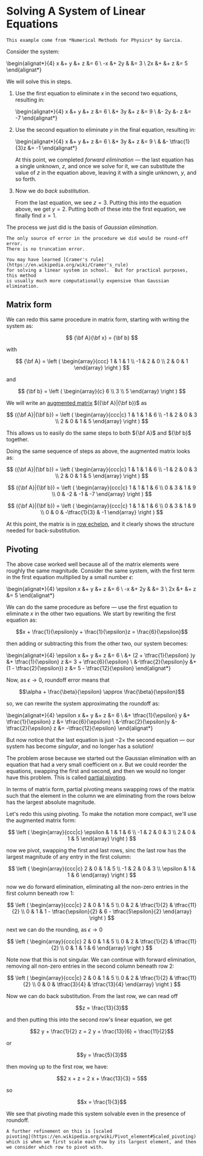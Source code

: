 Solving A System of Linear Equations
====================================

```{admonition} reference
This example come from *Numerical Methods for Physics* by Garcia.
```

Consider the system:

\begin{alignat*}{4}
 x &+ y    &+ z  &= 6 \\
-x &+ 2y   &     &= 3 \\
2x &+      &+ z  &= 5
\end{alignat*}

We will solve this in steps.

1. Use the first equation to eliminate $x$ in the second two equations, resulting in:

   \begin{alignat*}{4}
    x &+ y    &+ z  &= 6 \\
      &+ 3y   &+ z  &= 9 \\
      &- 2y   &- z  &= -7
   \end{alignat*}

2. Use the second equation to eliminate $y$ in the final equation, resulting in:

   \begin{alignat*}{4}
    x &+ y    &+ z  &= 6 \\
      &+ 3y   &+ z  &= 9 \\
      &       &- \tfrac{1}{3}z  &= -1
   \end{alignat*}

   At this point, we completed _forward elimination_ &mdash; the last
   equation has a single unknown, $z$, and once we solve for it, we
   can substitute the value of $z$ in the equation above, leaving it
   with a single unknown, $y$, and so forth.

3. Now we do _back substitution_.

   From the last equation, we see $z = 3$. Putting this into the
   equation above, we get $y = 2$.  Putting both of these into the
   first equation, we finally find $x = 1$.

The process we just did is the basis of _Gaussian elimination_.

```{note}
The only source of error in the procedure we did would be round-off error.
There is no truncation error.
```

```{note}
You may have learned [Cramer's rule](https://en.wikipedia.org/wiki/Cramer's_rule)
for solving a linear system in school.  But for practical purposes, this method
is usually much more computationally expensive than Gaussian elimination.
```


Matrix form
-----------

We can redo this same procedure in matrix form, starting with writing the system as:

$$
{\bf A}{\bf x} = {\bf b}
$$

with

$$
{\bf A} = \left ( \begin{array}{ccc}
                     1  &  1  &  1 \\
                    -1  &  2  &  0 \\
                     2  &  0  &  1 \end{array} \right )
$$

and

$$
{\bf b} = \left ( \begin{array}{c} 6 \\ 3 \\ 5 \end{array} \right )
$$

We will write an [augmented matrix](https://en.wikipedia.org/wiki/Augmented_matrix) $({\bf A}|{\bf b})$ as

$$
({\bf A}|{\bf b}) = \left ( \begin{array}{ccc|c}
                     1  &  1  &  1 & 6 \\
                    -1  &  2  &  0 & 3 \\
                     2  &  0  &  1 & 5 \end{array} \right )
$$

This allows us to easily do the same steps to both ${\bf A}$ and ${\bf b}$ together.

Doing the same sequence of steps as above, the augmented matrix looks as:


$$
({\bf A}|{\bf b}) = \left ( \begin{array}{ccc|c}
                     1  &  1  &  1 & 6 \\
                    -1  &  2  &  0 & 3 \\
                     2  &  0  &  1 & 5 \end{array} \right )
$$

$$
({\bf A}|{\bf b}) = \left ( \begin{array}{ccc|c}
                     1  &  1  &  1 & 6 \\
                     0  &  3  &  1 & 9 \\
                     0  & -2  & -1 & -7 \end{array} \right )
$$

$$
({\bf A}|{\bf b}) = \left ( \begin{array}{ccc|c}
                     1  &  1  &  1 & 6 \\
                     0  &  3  &  1 & 9 \\
                     0  &  0  &  -\tfrac{1}{3} & -1 \end{array} \right )
$$

At this point, the matrix is in [row echelon](https://en.wikipedia.org/wiki/Row_echelon_form), and it
clearly shows the structure needed for back-substitution.


Pivoting
--------

The above case worked well because all of the matrix elements were
roughly the same magnitude.  Consider the same system, with the first
term in the first equation multiplied by a small number $\epsilon$:

\begin{alignat*}{4}
 \epsilon x &+ y    &+ z  &= 6 \\
-x &+ 2y   &     &= 3 \\
2x &+      &+ z  &= 5
\end{alignat*}

We can do the same procedure as before &mdash; use the first equation to
eliminate $x$ in the other two equations.  We start by rewriting the first
equation as:

$$x + \frac{1}{\epsilon}y + \frac{1}{\epsilon}z = \frac{6}{\epsilon}$$

then adding or subtracting this from the other two, our system becomes:

\begin{alignat*}{4}
 \epsilon x &+ y                             &+ z                            &= 6 \\
            &+ (2 + \tfrac{1}{\epsilon} )y   &+  \tfrac{1}{\epsilon} z        &= 3 + \tfrac{6}{\epsilon} \\
            &-\tfrac{2}{\epsilon}y           &+ (1 - \tfrac{2}{\epsilon}) z  &= 5 - \tfrac{12}{\epsilon}
\end{alignat*}

Now, as $\epsilon \rightarrow 0$, roundoff error means that

$$\alpha + \frac{\beta}{\epsilon} \approx \frac{\beta}{\epsilon}$$

so, we can rewrite the system approximating the roundoff as:

\begin{alignat*}{4}
 \epsilon x &+ y                             &+ z                            &= 6 \\
            &+ \tfrac{1}{\epsilon} y   &+  \tfrac{1}{\epsilon} z        &= \tfrac{6}{\epsilon} \\
            &-\tfrac{2}{\epsilon}y           &- \tfrac{2}{\epsilon} z  &= -\tfrac{12}{\epsilon}
\end{alignat*}

But now notice that the last equation is just $-2\times$ the second
equation &mdash; our system has become _singular_, and no longer has
a solution!

The problem arose because we started out the Gaussian elimination with
an equation that had a very small coefficient on $x$.  But we could
reorder the equations, swapping the first and second, and then we
would no longer have this problem.  This is called [partial
pivoting](https://en.wikipedia.org/wiki/Pivot_element#Partial,_rook,_and_complete_pivoting).

In terms of matrix form, partial pivoting means swapping rows of the
matrix such that the element in the column we are eliminating from the
rows below has the largest absolute magnitude.

Let's redo this using pivoting.  To make the notation more compact, we'll use the
augmented matrix form:

$$
\left ( \begin{array}{ccc|c}
       \epsilon  &  1  &  1 & 6 \\
       -1  &  2  &  0 & 3 \\
       2  &  0  &  1 & 5 \end{array} \right )
$$

now we pivot, swapping the first and last rows, sinc the last row has the 
largest magnitude of any entry in the first column:

$$
\left ( \begin{array}{ccc|c}
       2  &  0  &  1 & 5 \\
       -1  &  2  &  0 & 3 \\
       \epsilon  &  1  &  1 & 6 \end{array} \right )
$$

now we do forward elimination, eliminating all the non-zero entries in the first
column beneath row 1:

$$
\left ( \begin{array}{ccc|c}
       2  &  0  &  1 & 5 \\
       0  &  2  &  \tfrac{1}{2} & \tfrac{11}{2} \\
       0  &  1  &  1 - \tfrac{\epsilon}{2} & 6 - \tfrac{5\epsilon}{2} \end{array} \right )
$$

next we can do the rounding, as $\epsilon \rightarrow 0$

$$
\left ( \begin{array}{ccc|c}
       2  &  0  &  1 & 5 \\
       0  &  2  &  \tfrac{1}{2} & \tfrac{11}{2} \\
       0  &  1  &  1 & 6 \end{array} \right )
$$

Note now that this is not singular.  We can continue with forward elimination, removing
all non-zero entries in the second column beneath row 2:

$$
\left ( \begin{array}{ccc|c}
       2  &  0  &  1 & 5 \\
       0  &  2  &  \tfrac{1}{2} & \tfrac{11}{2} \\
       0  &  0  &  \tfrac{3}{4} & \tfrac{13}{4} \end{array} \right )
$$

Now we can do back substitution.  From the last row, we can read off 

$$z = \frac{13}{3}$$

and then putting this into the second row's linear equation, we get

$$2 y + \frac{1}{2} z = 2 y + \frac{13}{6} = \frac{11}{2}$$

or 

$$y = \frac{5}{3}$$

then moving up to the first row, we have:

$$2 x + z = 2 x + \frac{13}{3} = 5$$

so

$$x = \frac{1}{3}$$

We see that pivoting made this system solvable even in the presence of roundoff.

```{tip}
A further refinement on this is [scaled
pivoting](https://en.wikipedia.org/wiki/Pivot_element#Scaled_pivoting)
which is when we first scale each row by its largest element, and then
we consider which row to pivot with.
```
